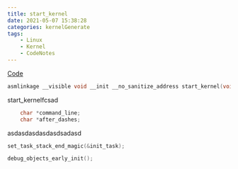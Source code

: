 ```yaml
---
title: start_kernel
date: 2021-05-07 15:38:28
categories: kernelGenerate
tags: 
    - Linux 
    - Kernel
    - CodeNotes
---
```


[Code](https://github.com/guanglun/LinuxSoEasy/blob/master/init/main.c#L848)
```c
asmlinkage __visible void __init __no_sanitize_address start_kernel(void)
```
start_kernelfcsad

```c
	char *command_line;
	char *after_dashes;
```
asdasdasdasdasdsadasd
```c
set_task_stack_end_magic(&init_task);
```

```c
debug_objects_early_init();
```
